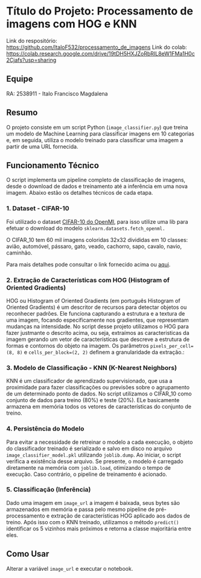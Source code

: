 # Título do Projeto: Processamento de imagens com HOG e KNN

Link do respositório: https://github.com/ItaloF532/processamento_de_imagens
Link do colab: https://colab.research.google.com/drive/19tDH5HXJZoRbRIL8eW1FMa1H0c2Cjafs?usp=sharing

## Equipe

RA: 2538911 - Italo Francisco Magdalena

## Resumo

O projeto consiste em um script Python (`image_classifier.py`) que treina um modelo de Machine Learning para classificar imagens em 10 categorias e, em seguida, utiliza o modelo treinado para classificar uma imagem a partir de uma URL fornecida.

## Funcionamento Técnico

O script implementa um pipeline completo de classificação de imagens, desde o download de dados e treinamento até a inferência em uma nova imagem. Abaixo estão os detalhes técnicos de cada etapa.

### 1. Dataset - CIFAR-10

Foi utilizado o dataset [CIFAR-10 do OpenMl](https://www.openml.org/search?type=data&status=active&id=40927), para isso utilize uma lib para efetuar o download do modelo `sklearn.datasets.fetch_openml.`

O CIFAR_10 tem 60 mil imagens coloridas 32x32 divididas em 10 classes: avião, automóvel, pássaro, gato, veado, cachorro, sapo, cavalo, navio, caminhão.

Para mais detalhes pode consultar o link fornecido acima ou [aqui](https://www.openml.org/search?type=data&status=active&id=40927).

### 2. Extração de Características com HOG (Histogram of Oriented Gradients)

HOG ou Histogram of Oriented Gradients (em português Histogram of Oriented Gradients) é um descritor de recursos para detectar objetos ou reconhecer padrões. Ele funciona capturando a estrutura e a textura de uma imagem, focando especificamente nos gradientes, que representam mudanças na intensidade.
No script desse projeto utilizamos o HOG para fazer justmante o descrito acima, ou seja, extraímos as caracteristicas da imagem gerando um vetor de características que descreve a estrutura de formas e contornos do objeto na imagem. Os parâmetros `pixels_per_cell=(8, 8)` e `cells_per_block=(2, 2)` definem a granularidade da extração.:

### 3. Modelo de Classificação - KNN (K-Nearest Neighbors)

KNN é um classificador de aprendizado supervisionado, que usa a proximidade para fazer classificações ou previsões sobre o agrupamento de um determinado ponto de dados. No script utilizamos o CIFAR_10 como conjunto de dados para treino (80%) e teste (20%). ELe basicamente armazena em memória todos os vetores de características do conjunto de treino.

### 4. Persistência do Modelo

Para evitar a necessidade de retreinar o modelo a cada execução, o objeto do classificador treinado é serializado e salvo em disco no arquivo `image_classifier_model.pkl` utilizando `joblib.dump`.
Ao iniciar, o script verifica a existência desse arquivo. Se presente, o modelo é carregado diretamente na memória com `joblib.load`, otimizando o tempo de execução. Caso contrário, o pipeline de treinamento é acionado.

### 5. Classificação (Inferência)

Dado uma imagem em `image_url` a imagem é baixada, seus bytes são armazenados em memória e passa pelo mesmo pipeline de pré-processamento e extração de características HOG aplicado aos dados de treino.
Após isso com o KNN treinado, utilizamos o método `predict()` identificar os 5 vizinhos mais próximos e retorna a classe majoritária entre eles.

## Como Usar

Alterar a variável `image_url` e executar o notebook.
